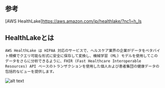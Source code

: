 ## 参考
[AWS HealthLake]https://aws.amazon.com/jp/healthlake/?nc1=h_ls

## HealthLakeとは
```
AWS HealthLake は HIPAA 対応のサービスで、ヘルスケア業界の企業がデータをペタバイト規模でクエリ可能な形式に安全に保存して変換し、機械学習 (ML) モデルを使用してこのデータをさらに分析できるように、FHIR (Fast Healthcare Interoperable Resources) API ベースのトランザクションを使用した個人および患者集団の健康データの包括的なビューを提供します。
```
![alt text](image.png)


